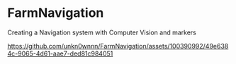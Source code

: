 # FarmNavigation
 Creating a Navigation system with Computer Vision and markers
 


https://github.com/unkn0wnnn/FarmNavigation/assets/100390992/49e6384c-9065-4d61-aae7-ded81c984051

